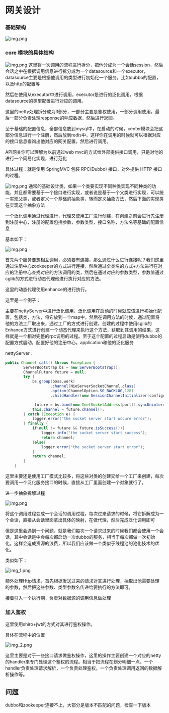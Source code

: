 # 网关设计

### 基础架构
![img.png](doc/img_6/img.png)
### core 模块的具体结构
![img.png](doc/img_8/img.png)
这里将一次调用的流程进行拆分，把他分成为一个会话session，然后会话之中在根据调用信息进行拆分成为一个datasource和一个executor，datasource主要是根据他调用的类型进行初始化一个服务，比如dubbo的配置，以及http的配置等

然后在使用从executor中进行调用，executor是进行的泛化调用，根据datasource的类型配置进行对应的调用。

这里的netty处理拆分成为3部分，一部分主要是鉴权使用，一部分调用使用，最后一部分负责处理response的响应数据，然后进行返回。

至于基础的配置信息，全部信息放到mysql中，在启动的时候，center模块会把这部分信息进行一个注册，然后放到redis中，这样你在调用的时候就可以根据对应的接口信息查询出他对应的网关配置，然后进行调用。


API网关你可以理解为以前通过web mvc的方式给外部提供接口调用，只是对他的进行一个简易化实现，进行范化

具体过程：就是使用 SpringMVC 包装 RPC(Dubbo) 接口，对外提供 HTTP 接口的过程。

![img.png](doc/img/img.png)
通常的基础设计类，如果一个类要实现不同种类实现不同种类的功能，并且都需要基于一个接口进行实现，或者说是基于一个父类进行实现，可以统一实现父类，或者定义一个基础的抽象类，转而定义抽象方法，然后下面的实现类在实现这个抽象方法



一个泛化调用通过代理进行，代理又使用工厂进行创建，在创建之前会进行先注册到注册中心，注册的配置包括参数，参数类型，接口名称，方法名等基础的配置信息

基本如下：

![img.png](doc/img/img1.png)

首先两个服务要想相互调用，必须要有连接，那么通过什么进行连接呢？我们这里通过注册中心zookeeper的方式进行连接，然后通过全类名的方式+方法进行在对应的注册中心查找对应的方法调用的类，然后在通过对应的参数类型，参数值通过cglib的方式进行动态代理他进行执行对应的方法。

这里的动态代理使用enhance的进行执行。



这里是一个例子：

主要在nettyServer中进行泛化调用，泛化调用在启动的时候就应该进行初始化配置，包括类，方法，将它放到一个map中，然后在调用方法的时候，通过配置将他的方法工厂取出来，通过工厂的方式进行创建，创建的过程中使用cglib的Enhance方式进行创建一个动态代理来执行这个方法，获取到其调用的结果，这样就是一个相对完整的rpc调用的过程。至于这个配置的过程启动是使用dubbo的配置方式启动，配置好他的注册中心，application和他的泛化服务

nettyServer：

```java
public Channel call() throws Exception {
        ServerBootstrap bs = new ServerBootstrap();
        ChannelFuture future = null;
        try {
            bs.group(boss,work)
                    .channel(NioServerSocketChannel.class)
                    .option(ChannelOption.SO_BACKLOG,128)
                    .childHandler(new SessionChannelInitializer(configuration));

             future = bs.bind(new InetSocketAddress(port)).syncUninterruptibly();
            this.channel = future.channel();
        } catch (Exception e) {
            logger.error("the socket server start occure error");
        } finally {
            if(null != future && future.isSuccess()){
                logger.info("the socket server start success");
                return channel;
            }else{
                logger.error("the socket server start error");
            }
            return channel;
        }
    }
```

这里主要还是使用工厂模式比较多，将这些对类的创建交给一个工厂来创建，每次要调用一个泛化服务接口的时候，直接从工厂里面创建一个对象就行了。

进一步抽象拆解过程

![img.png](doc/img/img_3.png)

将这个调用过程变成一个会话的调用过程，每次过来请求的时候，将它拆解成为一个会话，直接从会话里面拿出具体的映射，在做代理，然后完成泛化调用即可

但是这里会遇到一个问题，就是我们每次一个请求过来的时候我们都会使用一个会话，其中会话是中会每次都启动一次dubbo的服务，相当于每次都做一次初始化，这样会造成资源的浪费，所以我们应该做一个类似于线程池的池化技术的优化。

类似如下：

![img_1.png](doc/img/img_1.png)

​	额外处理Http请求，首先根据发送过来的请求对其进行处理，抽取出他需要处理的参数，然后把这些参数、类型参数名传递给要执行的方法即可。



接着引入一个执行期，负责对数据源的调用信息做处理





### 加入鉴权

这里使用shiro+jwt的方式对其进行鉴权操作。

具体在流程中的位置

![img_2.png](doc/img/img_2.png)

这里主要是对于一些接口请求做鉴权操作，这里的操作主要创建一个对应的netty的handler来专门处理这个鉴权的流程。相当于把流程在划分明细一点，一个handler负责处理请求解析，一个负责处理鉴权，一个负责处理调用返回的数据解析操作等。

## 问题

dubbo和zookeeper连接不上，大部分是版本不匹配的问题，检查一下版本

